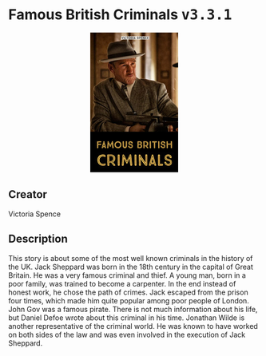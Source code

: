 
# Famous British Criminals <kbd>v3.3.1</kbd>

<center>
  <img src="./cover-1024.jpg"/>
</center>

## Creator
Victoria Spence

## Description
This story is about some of the most well known criminals in the history of the UK. Jack Sheppard was born in the 18th century in the capital of Great Britain. He was a very famous criminal and thief. A young man, born in a poor family, was trained to become a carpenter. In the end instead of honest work, he chose the path of crimes. Jack escaped from the prison four times, which made him quite popular among poor people of London. John Gov was a famous pirate. There is not much information about his life, but Daniel Defoe wrote about this criminal in his time. Jonathan Wilde is another representative of the criminal world. He was known to have worked on both sides of the law and was even involved in the execution of Jack Sheppard.
